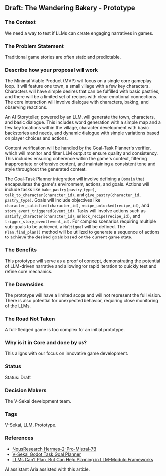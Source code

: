 ## Draft: The Wandering Bakery - Prototype

### The Context

We need a way to test if LLMs can create engaging narratives in games.

### The Problem Statement

Traditional game stories are often static and predictable.

### Describe how your proposal will work

The Minimal Viable Product (MVP) will focus on a single core gameplay loop. It will feature one town, a small village with a few key characters. Characters will have simple desires that can be fulfilled with basic pastries, and there will be a limited set of recipes with clear emotional connections. The core interaction will involve dialogue with characters, baking, and observing reactions.

An AI Storyteller, powered by an LLM, will generate the town, characters, and basic dialogue. This includes world generation with a simple map and a few key locations within the village, character development with basic backstories and needs, and dynamic dialogue with simple variations based on player choices and actions.

Content verification will be handled by the Goal-Task Planner's verifier, which will monitor and filter LLM output to ensure quality and consistency. This includes ensuring coherence within the game's context, filtering inappropriate or offensive content, and maintaining a consistent tone and style throughout the generated content.

The Goal-Task Planner integration will involve defining a `Domain` that encapsulates the game's environment, actions, and goals. Actions will include tasks like `bake_pastry(pastry_type)`, `talk_to_character(character_id)`, and `give_pastry(character_id, pastry_type)`. Goals will include objectives like `character_satisfied(character_id)`, `recipe_unlocked(recipe_id)`, and `story_event_triggered(event_id)`. Tasks will involve actions such as `satisfy_character(character_id)`, `unlock_recipe(recipe_id)`, and `trigger_story_event(event_id)`. For complex scenarios requiring multiple sub-goals to be achieved, a `Multigoal` will be defined. The `Plan.find_plan()` method will be utilized to generate a sequence of actions to achieve the desired goals based on the current game state.

### The Benefits

This prototype will serve as a proof of concept, demonstrating the potential of LLM-driven narrative and allowing for rapid iteration to quickly test and refine core mechanics.

### The Downsides

The prototype will have a limited scope and will not represent the full vision. There is also potential for unexpected behavior, requiring close monitoring of the LLMs.

### The Road Not Taken

A full-fledged game is too complex for an initial prototype.

### Why is it in Core and done by us?

This aligns with our focus on innovative game development.

### Status

Status: Draft

### Decision Makers

The V-Sekai development team.

### Tags

V-Sekai, LLM, Prototype.

### References

- [NousResearch Hermes-2-Pro-Mistral-7B](https://huggingface.co/NousResearch/Hermes-2-Pro-Mistral-7B)
- [V-Sekai Godot Task Goal Planner](https://github.com/V-Sekai/godot-task-goal-planner)
- [LLMs Can’t Plan, But Can Help Planning in LLM-Modulo Frameworks](https://arxiv.org/html/2402.01817v2)

AI assistant Aria assisted with this article.
